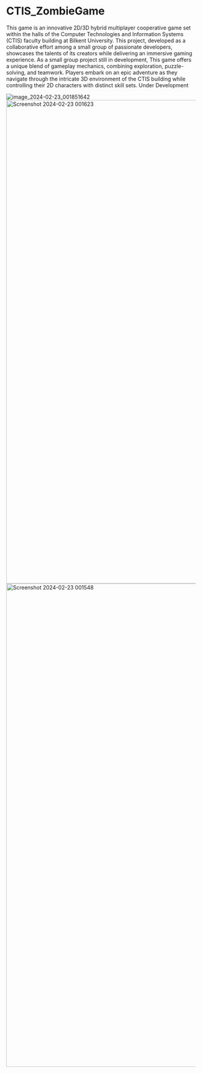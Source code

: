 # CTIS_ZombieGame
This game is an innovative 2D/3D hybrid multiplayer cooperative game set within the halls of the Computer Technologies and Information Systems (CTIS) faculty building at Bilkent University. This project, developed as a collaborative effort among a small group of passionate developers, showcases the talents of its creators while delivering an immersive gaming experience.
As a small group project still in development, This game offers a unique blend of gameplay mechanics, combining exploration, puzzle-solving, and teamwork. Players embark on an epic adventure as they navigate through the intricate 3D environment of the CTIS building while controlling their 2D characters with distinct skill sets. 
Under Development

![image_2024-02-23_001851642](https://github.com/Bahoyvs/CTIS_ZombieGame/assets/65951986/ff1c4491-1811-4c09-8905-001266ed2e8a)
<img width="1286" alt="Screenshot 2024-02-23 001623" src="https://github.com/Bahoyvs/CTIS_ZombieGame/assets/65951986/b1a57b25-8a54-46e0-b9de-d91ff342b164">
<img width="1286" alt="Screenshot 2024-02-23 001548" src="https://github.com/Bahoyvs/CTIS_ZombieGame/assets/65951986/db999a9b-6284-4213-9eaf-407445a86f8b">
